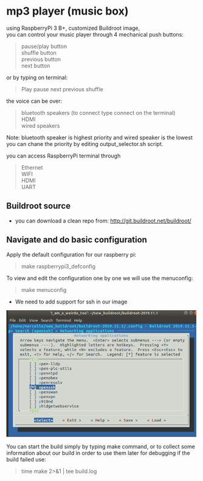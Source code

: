 # mp3 player (music box) 

using RaspberryPi 3 B+, customized Buildroot image, \
you can control your music player through 4 mechanical push buttons:
>pause/play button\
>shuffle button\
>previous button\
>next button

or by typing on terminal:
>Play
>pause
>next
>previous
>shuffle

the voice can be over:
>bluetooth speakers (to connect type connect on the terminal) \
>HDMI\
>wired speakers

Note: bluetooth speaker is highest priority and wired speaker is the lowest you can chane the priority by editing output_selector.sh script.

you can access RaspberryPi terminal through 
>Ethernet\
>WIFI\
>HDMI\
>UART

## Buildroot source
- you can download a clean repo from:
http://git.buildroot.net/buildroot/ 

## Navigate and do basic configuration

Apply the default configuration for our raspberry pi:
>make raspberrypi3_defconfig

To view and edit the configuration one by one we will use the menuconfig:
>make menuconfig

- We need to add support for ssh in our image

<img src="images/openssh.png" width="500">

You can start the build simply by typing make command, or to collect some information about our build in order to use them later for debugging if the build failed use:
>time make 2>&1 | tee build.log

